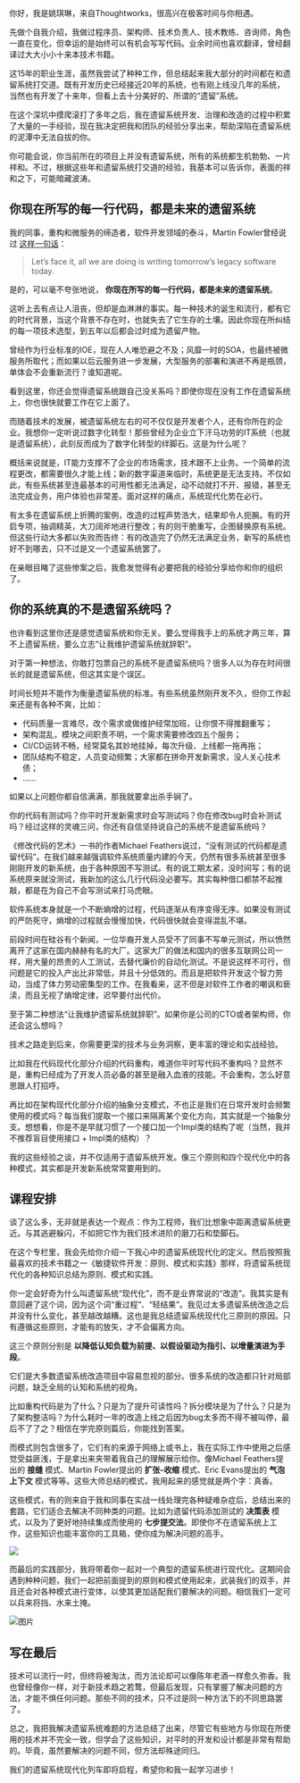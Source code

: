 你好，我是姚琪琳，来自Thoughtworks，很高兴在极客时间与你相遇。

先做个自我介绍，我做过程序员、架构师、技术负责人、技术教练、咨询师，角色一直在变化，但幸运的是始终可以有机会写写代码。业余时间也喜欢翻译，曾经翻译过大大小小十来本技术书籍。

这15年的职业生涯，虽然我尝试了种种工作，但总结起来我大部分的时间都在和遗留系统打交道。既有开发历史已经接近20年的系统，也有刚上线没几年的系统，当然也有开发了十来年，但看上去十分美好的、所谓的“遗留”系统。

在这个深坑中摸爬滚打了多年之后，我在遗留系统开发、治理和改造的过程中积累了大量的一手经验，现在我决定把我和团队的经验分享出来，帮助深陷在遗留系统的泥潭中无法自拔的你。

你可能会说，你当前所在的项目上并没有遗留系统，所有的系统都生机勃勃、一片祥和。不过，根据这些年和遗留系统打交道的经验，我基本可以告诉你，表面的祥和之下，可能暗藏波涛。

## 你现在所写的每一行代码，都是未来的遗留系统

我的同事，重构和微服务的缔造者，软件开发领域的泰斗，Martin Fowler曾经说过 [这样一句话](https://martinfowler.com/bliki/StranglerFigApplication.html)：

> Let’s face it, all we are doing is writing tomorrow’s legacy software today.

是的，可以毫不夸张地说， **你现在所写的每一行代码，都是未来的遗留系统**。

这听上去有点让人沮丧，但却是血淋淋的事实。每一种技术的诞生和流行，都有它的时代背景，当这个背景不存在时，也就失去了它生存的土壤。因此你现在所纠结的每一项技术选型，到五年以后都会过时成为遗留产物。

曾经作为行业标准的IOE，现在人人唯恐避之不及；风靡一时的SOA，也最终被微服务所取代；而如果以后云服务进一步发展，大型服务的部署和演进不再是瓶颈，单体会不会重新流行？谁知道呢。

看到这里，你还会觉得遗留系统跟自己没关系吗？即使你现在没有工作在遗留系统上，你也很快就要工作在它上面了。

而随着技术的发展，被遗留系统左右的可不仅仅是开发者个人，还有你所在的企业。我想你一定听说过数字化转型！那些曾经为企业立下汗马功劳的IT系统（也就是遗留系统），此刻反而成为了数字化转型的绊脚石。这是为什么呢？

概括来说就是，IT能力支撑不了企业的市场需求，技术跟不上业务。一个简单的流程更改，都需要很久才能上线；新的数字渠道来临时，系统更是无法支持。不仅如此，有些系统甚至连最基本的可用性都无法满足，动不动就打不开、报错，甚至无法完成业务，用户体验也非常差。面对这样的痛点，系统现代化势在必行。

有太多在遗留系统上折腾的案例，改造的过程声势浩大，结果却令人扼腕。有的开启专项，抽调精英，大刀阔斧地进行整改；有的则干脆重写，企图替换原有系统。但这些行动大多都以失败而告终：有的改造完了仍然无法满足业务，新写的系统也好不到哪去，只不过是又一个遗留系统罢了。

在亲眼目睹了这些惨案之后，我愈发觉得有必要把我的经验分享给你和你的组织了。

## 你的系统真的不是遗留系统吗？

也许看到这里你还是感觉遗留系统和你无关。要么觉得我手上的系统才两三年，算不上遗留系统，要么立志“让我维护遗留系统就辞职”。

对于第一种想法，你敢打包票自己的系统不是遗留系统吗？很多人以为存在时间很长的就是遗留系统，但这其实是个误区。

时间长短并不能作为衡量遗留系统的标准。有些系统虽然刚开发不久，但你工作起来还是有各种不爽，比如：

- 代码质量一言难尽，改个需求或做维护经常加班，让你恨不得推翻重写；
- 架构混乱，模块之间职责不明，一个需求需要修改四五个服务；
- CI/CD运转不畅，经常莫名其妙地挂掉，每次升级、上线都一拖再拖；
- 团队结构不稳定，人员变动频繁；大家都在拼命开发新需求，没人关心技术债；
- ……

如果以上问题你都自信满满，那我就要拿出杀手锏了。

你的代码有测试吗？你平时开发新需求时会写测试吗？你在修改bug时会补测试吗？经过这样的灵魂三问，你还有自信坚持说自己的系统不是遗留系统吗？

《修改代码的艺术》一书的作者Michael Feathers说过，“没有测试的代码都是遗留代码”。在我们越来越强调软件系统质量内建的今天，仍然有很多系统甚至很多刚刚开发的新系统，由于各种原因不写测试。有的说工期太紧，没时间写；有的说系统原来就没测试，我新加的这么几行代码没必要写。其实每种借口都禁不起推敲，都是在为自己不会写测试来打马虎眼。

软件系统本身就是一个不断熵增的过程，代码逐渐从有序变得无序。如果没有测试的严防死守，熵增的过程就会慢慢加快，代码很快就会变得混乱不堪。

前段时间在硅谷有个新闻，一位华裔开发人员受不了同事不写单元测试，所以愤然离开了这家在国内赫赫有名的大厂。这家大厂的做法和国内的很多互联网公司一样，用大量的昂贵的人工测试，去替代廉价的自动化测试。不是说这样不可行，但问题是它的投入产出比非常低，并且十分低效的。而且是把软件开发这个智力劳动，当成了体力劳动密集型的工作。在我看来，这不但是对软件工作者的嘲讽和亵渎，而且无视了熵增定律，迟早要付出代价。

至于第二种想法“让我维护遗留系统就辞职”。如果你是公司的CTO或者架构师，你还会这么想吗？

技术之路走到后来，你需要更深的技术与业务洞察，更丰富的理论和实战经验。

比如我在代码现代化部分介绍的代码重构，难道你平时写代码不重构吗？显然不是，重构已经成为了开发人员必备的甚至是融入血液的技能。不会重构，怎么好意思跟人打招呼。

再比如在架构现代化部分介绍的抽象分支模式，不也正是我们在日常开发时会频繁使用的模式吗？每当我们提取一个接口来隔离某个变化方向，其实就是一个抽象分支。想想看，你是不是早就习惯了一个接口加一个Impl类的结构了呢（当然，我并不推荐盲目使用接口 + Impl类的结构）？

我的这些经验之谈，并不仅适用于遗留系统开发。像三个原则和四个现代化中的各种模式，其实都是开发新系统常常要用到的。

## 课程安排

谈了这么多，无非就是表达一个观点：作为工程师，我们比想象中距离遗留系统更近。与其逃避躲闪，不如把它作为我们技术进阶的磨刀石和垫脚石。

在这个专栏里，我会先给你介绍一下我心中的遗留系统现代化的定义。然后按照我最喜欢的技术书籍之一《敏捷软件开发：原则、模式和实践》那样，将遗留系统现代化的各种知识总结为原则、模式和实践。

你一定会好奇为什么叫遗留系统“现代化”，而不是业界常说的“改造”。我其实是有意回避了这个词，因为这个词“重过程”、“轻结果”。我见过太多遗留系统改造之后并没有什么变化，甚至越改越糟。这也是我总结遗留系统现代化三原则的原因。只有遵循这些原则，才能有的放矢，才不会偏离方向。

这三个原则分别是 **以降低认知负载为前提、以假设驱动为指引、以增量演进为手段**。

它们是大多数遗留系统改造项目中容易忽视的部分。很多系统的改造都只针对局部问题，缺乏全局的认知和系统的视角。

比如重构代码是为了什么？只是为了提升可读性吗？拆分模块是为了什么？只是为了架构整洁吗？为什么耗时一年的改造上线之后因为bug太多而不得不被叫停，最后不了了之？相信在学完原则篇后，你能找到答案。

而模式则包含很多了，它们有的来源于网络上或书上，我在实际工作中使用之后感觉受益匪浅，于是拿出来夹带着我自己的理解展示给你。像Michael Feathers提出的 **接缝** 模式、Martin Fowler提出的 **扩张-收缩** 模式、Eric Evans提出的 **气泡上下文** 模式等等。这些大师总结的模式，我用起来的感觉就是两个字：真香。

这些模式，有的则来自于我和同事在实战一线处理完各种疑难杂症后，总结出来的套路，它们适合去解决不同种类的问题。比如为遗留代码添加测试的 **决策表** 模式，以及为了更好地持续集成而使用的 **七步提交法**。即使你不在遗留系统上工作，这些知识也能丰富你的工具箱，使你成为解决问题的高手。

![](https://static001.geekbang.org/resource/image/21/ef/216d75abcd69352fec044138befd9bef.jpg?wh=11533x6020)

而最后的实践部分，我将带着你一起对一个典型的遗留系统进行现代化。这期间会遇到种种问题，我们一起把前面提到的原则和模式使用起来，武装我们的双手，并且还会对各种模式进行变体，以使其更加适配我们要解决的问题。相信我们一定可以兵来将挡、水来土掩。

![图片](https://static001.geekbang.org/resource/image/3e/6e/3e5f39d0b9a91f9cd858d7d2830f2b6e.jpg?wh=1920x876)

## 写在最后

技术可以流行一时，但终将被淘汰，而方法论却可以像陈年老酒一样愈久弥香。我也曾经像你一样，对于新技术趋之若鹜，但最后发现，只有掌握了解决问题的方法，才能不惧任何问题。那些不同的技术，只不过是同一种方法下的不同思路罢了。

总之，我把我解决遗留系统难题的方法总结了出来，尽管它有些地方与你现在所使用的技术并不完全一致，但学会了这些知识，对平时的开发和设计都是非常有帮助的。毕竟，虽然要解决的问题不同，但方法却殊途同归。

我们的遗留系统现代化列车即将启程，希望你和我一起学习进步！